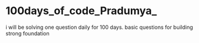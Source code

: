 # 100days_of_code_Pradumya_
i will be solving one question daily for 100 days. basic questions for building strong foundation
